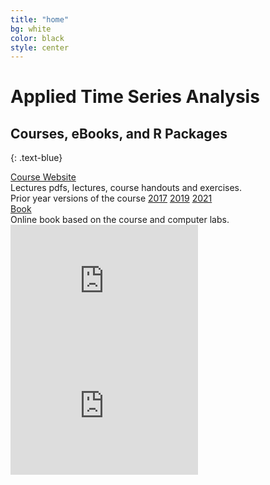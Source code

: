 ```yaml
---
title: "home"
bg: white
color: black
style: center
---
```

# Applied Time Series Analysis
## Courses, eBooks, and R Packages
{: .text-blue}

<div id="coursescontainer">
<div id="coursesbox">
<a class="boxlinks"  href="https://nwfsc-timeseries.github.io/atsa/">Course Website</a><br>
Lectures pdfs, lectures, course handouts and exercises. <br>
Prior year versions of the course <a class="boxlinks" href="https://nwfsc-timeseries.github.io/atsa2017/">2017</a> <a class="boxlinks" href="https://nwfsc-timeseries.github.io/atsa2019/">2019</a> <a class="boxlinks" href="https://nwfsc-timeseries.github.io/atsa2021/">2021</a>
</div>
<div id="coursesbox">
<a class="boxlinks" href="https://nwfsc-timeseries.github.io/atsa-labs/">Book</a><br>
Online book based on the course and computer labs.<br>
</div>
<div id="coursesbox">
<iframe width="300" height="200" src="https://www.youtube.com/embed/videoseries?list=PLA5yNsxyt7sC3B4qhj_sMgGWqWWaSerq-" frameborder="0" allow="autoplay; encrypted-media" allowfullscreen></iframe>
</div>
</div>
<div>
<iframe width="300" height="200" src="https://www.youtube.com/playlist?list=PLA5yNsxyt7sC3B4qhj_sMgGWqWWaSerq-" title="YouTube video player" frameborder="0" allow="accelerometer; autoplay=0; clipboard-write; encrypted-media; gyroscope; picture-in-picture" allowfullscreen></iframe>
</div>
